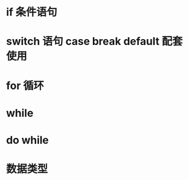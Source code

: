 <!-- 加了js执行引擎 -->
# if 条件语句

# switch 语句 case break default 配套使用

# for 循环

# while

# do while

# 数据类型 